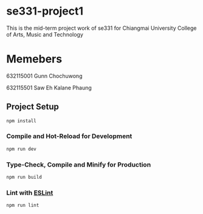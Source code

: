 # se331-project1

This is the mid-term project work of se331 for Chiangmai University 
College of Arts, Music and Technology

# Memebers

632115001 Gunn Chochuwong

632115501 Saw Eh Kalane Phaung

## Project Setup

```sh
npm install
```

### Compile and Hot-Reload for Development

```sh
npm run dev
```

### Type-Check, Compile and Minify for Production

```sh
npm run build
```

### Lint with [ESLint](https://eslint.org/)

```sh
npm run lint
```
